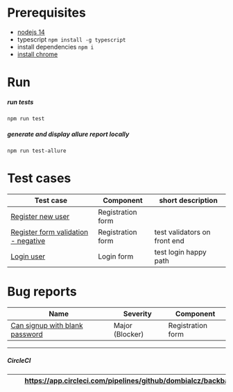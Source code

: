 # Prerequisites

- [nodejs 14](https://nodejs.org/en/) 
- typescript ` npm install -g typescript `
- install dependencies `npm i`
- [install chrome](https://www.google.com/chrome/)

# Run
#####  run tests
```npm run test```
##### generate and display allure report locally
 ```npm run test-allure```


# Test cases

| Test case | Component| short description |
|---|---|---| 
| [Register new user](testcases/register.md) | Registration form | |
| [Register form validation - negative](testcases/register-negative.md)  | Registration form | test validators on front end |
| [Login user](testcases/login.md)  | Login form | test login happy path |



# Bug reports

| Name | Severity | Component|
| --- | --- | --- |
| [Can signup with blank password](bugreports/bugreport.md) | Major (Blocker) | Registration form |

---
##### CircleCI
|  [![<CircleCI>](https://circleci.com/gh/dombialcz/backbase.svg?style=svg)](https://app.circleci.com/pipelines/github/dombialcz/backbase) | | https://app.circleci.com/pipelines/github/dombialcz/backbase|
| --- | --- | --- |


